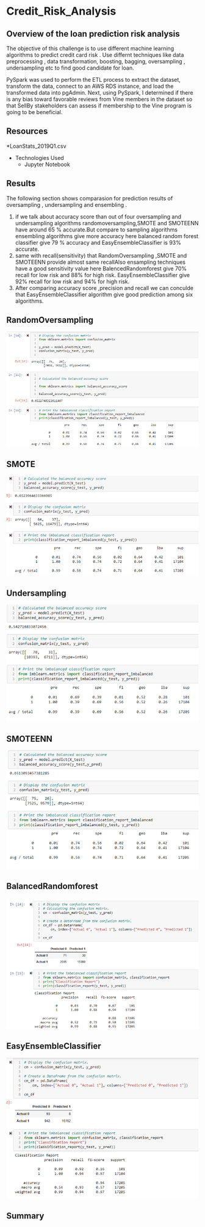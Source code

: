 # Credit_Risk_Analysis


## Overview of the loan prediction risk analysis

The objective of this challenge is to use different machine learning algorithms to predict credit card risk . Use differnt techniques like data preprocessing , data transformation, boosting, bagging, oversampling , undersampling etc to find good candidate for loan. 

PySpark was used to perform the ETL process to extract the dataset, transform the data, connect to an AWS RDS instance, and load the transformed data into pgAdmin. Next,  using PySpark, I determined if there is any bias toward favorable reviews from Vine members in the dataset so that SellBy stakeholders can assess if membership to the Vine program is going to be beneficial.

## Resources 

*LoanStats_2019Q1.csv

* Technologies Used
  * Jupyter Notebook
  

## Results

The following section shows comparasion for prediction results of oversampling , undersampling and ensembling .

 1. if we talk about accuracy score than out of four oversampling and undersampling algorithms randomoversampling,SMOTE and SMOTEENN have around 65 % accurate.But compare to sampling algorithms ensembling algorithms give more accuracy here balanced random forest classifier give 79 % accuracy and EasyEnsembleClassifier is 93% accurate.
 2. same with recall(sensitivity) that RandomOversampling ,SMOTE and SMOTEENN provide almost same recallAlso ensampling techniques have a good sensitivity value here BalencedRandomforest give 70% recall for low risk and 88% for high risk. EasyEnsembleClassifier give 92% recall for low risk and 94% for high risk.
 3. After comparing accuracy score ,precision and recall we can conculde that EasyEnsembleClassifier algorithm give good prediction among six algorithms.
 
## RandomOversampling
![image](https://github.com/sanjal7137/Credit_Risk_Analysis/blob/a01714530b3a63883c49f0450dc4718527bb9637/images/randomoversampling.png)


## SMOTE

![image](https://github.com/sanjal7137/Credit_Risk_Analysis/blob/a01714530b3a63883c49f0450dc4718527bb9637/images/smotenew.png)

## Undersampling

![image](https://github.com/sanjal7137/Credit_Risk_Analysis/blob/a01714530b3a63883c49f0450dc4718527bb9637/images/undersampling.png)

## SMOTEENN

![image](https://github.com/sanjal7137/Credit_Risk_Analysis/blob/a01714530b3a63883c49f0450dc4718527bb9637/images/smoteen.png)
## BalancedRandomforest
![image](https://github.com/sanjal7137/Credit_Risk_Analysis/blob/7fedf40e28f297dc7c5339874fd1bcf2230f322f/images/balancedrandomforest.png)
## EasyEnsembleClassifier
![image](https://github.com/sanjal7137/Credit_Risk_Analysis/blob/7fedf40e28f297dc7c5339874fd1bcf2230f322f/images/easyadptive.png)

## Summary
